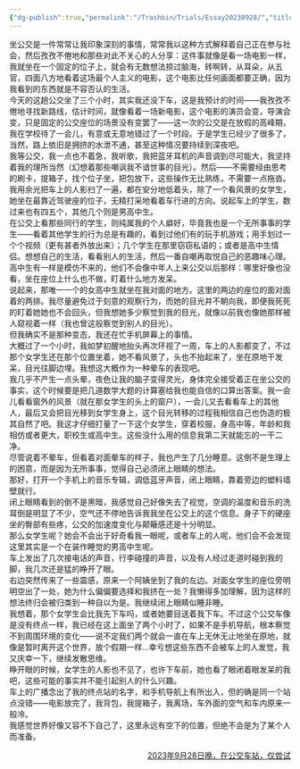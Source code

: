 ```yaml
---
{"dg-publish":true,"permalink":"/Trashbin/Trials/Essay20230928/","title":"230928|公交纪实","tags":["fiction"],"created":"","updated":""}
---
```


坐公交是一件常常让我印象深刻的事情，常常我以这种方式解释着自己正在参与社会，然后孜孜不倦地和那些对此不关心的人分享：这件事就像是看一场电影一样，我就坐在一个固定的位子上，就会有无数想法掠过脑海，转啊转，从耳朵，从五官，四面八方地看着这场最个人主义的电影，这个电影比任何画面都要正确，因为我看到的东西就是不容否认的生活。  
今天的这趟公交坐了三个小时，其实我还没下车，这是我预计的时间——我孜孜不倦地寻找新路线，估计时间，就像看着一场新电影，这个电影的演员会变，导演会变，只是固定的公交座位的场景没有变罢了——这一次的公交是在放假的高峰期，我在学校待了一会儿，有意或无意地错过了一个时段。于是学生已经少了很多了，当然，路上依旧是拥挤的水泄不通，甚至这种情况要持续到深夜吧。  
我等公交，我一点也不着急，我听歌，我把蓝牙耳机的声音调到尽可能大，我坚持着我的理所当然（幻想着那些嘲讽我不谙世事的目光）。然后——不需要经由思考的刷卡，提箱子，找个位子坐，把包放下，这些操作无比熟练，不需要一点拖沓。  
我用余光把车上的人影扫了一遍，都在安分地低着头，除了一个看风景的女学生，她坐在最靠近驾驶座的位子，无精打采地看着车行进的方向。说起车上的学生，数过来也有四五个，其他几个则是男高中生。  
在公交上看那些同行的学生，则纯属我的个人癖好，毕竟我也是一个无所事事的学生——看着其他学生的行为总是有趣的，看到过他们有的玩手机游戏；用手划过一个个视频（更有甚者外放出来）；几个学生在那里窃窃私语的；或者是高中生情侣。想想自己的生活，看看别人的生活，然后一番自嘲再取悦自己的恶趣味心理。高中生有一样是模仿不来的，他们不会像中年人上来公交以后那样：哪里好像也没看，坐在座位上什么也不做，盯着什么地方发呆。  
说起来，那唯一一个的女高中生就坐在我对面的地方。这里的两边的座位的面对面着的两排。我尽量避免过于刻意的观察行为，而她的目光并不朝向我，即便我死死的盯着她她也不会回头，但我想她多少察觉到我的目光，就像以前我也像她那样被人窥视着一样（我也曾这般察觉到别人的目光）。  
但我确实不是那种变态，我还在忙手机屏幕上的事情。  
大概过了一个小时，我如梦初醒地抬头再次环视了一周，车上的人影都变了，不过那个女学生还在那个位置坐着，她不看风景了，头也不抬起来了，坐在原地干发呆，目光往脚边埋。我想这大概作为一种晕车的表现吧。  
我几乎不产生一点头晕，夜色让我的脑子变得灵光，身体完全接受着正在坐公交的事实，这个时候要是把几道数学大题的计算塞给我也能自信的口算出答案。我一会儿看看窗外的风景（就在那女学生的头上的窗户），一会儿又去看看车上的其他人，最后又会把目光移到女学生身上，这个目光转移的过程我相信自己也伪造的极其自然了吧。我这才仔细打量了一下这个女学生，穿着校服，身高中等，年龄和我相仿或者更大，职校生或高中生。这些没什么用的信息我第二天就能忘的一干二净。  
尽管说着不晕车，但看着对面晕车的样子，我也产生了几分睡意。这倒不是生理上的困意，而是因为无所事事，觉得自己必须闭上眼睛的想法。  
那好，打开一个手机上的音乐专辑，调低蓝牙声音，闭上眼睛，靠着旁边的塑料墙壁就行。  
闭上眼睛看到的倒不是黑暗，我感觉自己好像失去了视觉，空调的温度和音乐的洗耳倒是明显了不少，空气还不停地告诉我我坐在公交上的这个信息。身子下的硬座坐的臀部有些疼，公交的加速度变化与颠簸感还是十分明显。  
那么女学生呢？她会不会出于好奇看我一眼呢，或者车上的人呢，他们会不会发现这里其实是一个在装作睡觉的男高中生呢。  
车上发出了几次接电话的声音，行李碰撞的声音，以及有人经过走道时碰到我的脚，我几次还是猛的睁开了眼。  
右边突然传来了一些震感，原来一个阿姨坐到了我的左边。对面女学生的座位旁明明空出了一处，她为什么偏偏要选择和我挤在一处？我懒得多加理解，因为这样的想法终归会被归类到一种自以为是。我继续闭上眼睛似睡非睡。  
我想着，那个女学生会比我先下车吗，或者她要目送着我下车。不过这个公交车像是没有终点一样，我已经在这上面坐了两个小时了，如果不是手机导航，根本察觉不到周围环境的变化——说不定我们两个就会一直在车上无休无止地坐在原地，就像是暂时离开这个世界，放个假期一样…幸亏想这些东西不会被车上的人发觉，我又庆幸一下，继续发散思维。  
睁开眼的时候，女学生的人影也不见了，也许下车前，她也看了眼闭着眼发呆的我吧，这些可能的事实并不能引起别人的什么兴趣。  
车上的广播念出了我的终点站的名字，和手机导航上有所出入，但的确是同一个站点没错——电影放完了，我背包，我提箱子，我离场，车外面的空气和车内原来一般冷。  
我感觉世界好像又容不下自己了，这里永远有空下的位置，但绝不会是为了某个人而准备。

<p align="right"><u>2023年9月28日晚，在公交车站，仅尝试</u></p>